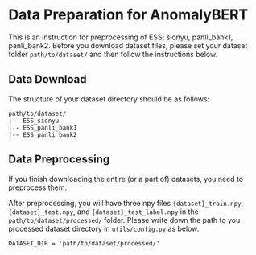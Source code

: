 # Data Preparation for AnomalyBERT

This is an instruction for preprocessing of ESS; sionyu, panli_bank1, panli_bank2.
Before you download dataset files, please set your dataset folder `path/to/dataset/` and then follow the instructions below.

## Data Download

The structure of your dataset directory should be as follows:

```
path/to/dataset/
|-- ESS_sionyu
|-- ESS_panli_bank1
|-- ESS_panli_bank2
```

## Data Preprocessing

If you finish downloading the entire (or a part of) datasets, you need to preprocess them.

After preprocessing, you will have three npy files `{dataset}_train.npy`, `{dataset}_test.npy`, and `{dataset}_test_label.npy` in the `path/to/dataset/processed/` folder.
Please write down the path to you processed dataset directory in `utils/config.py` as below.

```
DATASET_DIR = 'path/to/dataset/processed/'
```